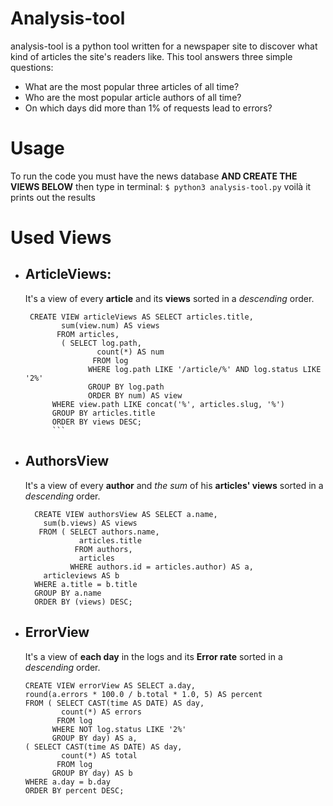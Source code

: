 # Analysis-tool

analysis-tool is a python tool written for a newspaper site to discover what kind of articles the site's readers like.
This tool answers three simple questions:

- What are the most popular three articles of all time?
- Who are the most popular article authors of all time?
- On which days did more than 1% of requests lead to errors?

# Usage

To run the code you must have the news database **AND CREATE THE VIEWS BELOW**
then type in terminal:
`$ python3 analysis-tool.py`
voilà it prints out the results

# Used Views

- ## ArticleViews:
  It's a view of every **article** and its **views** sorted in a _descending_ order.
  ````
   CREATE VIEW articleViews AS SELECT articles.title,
          sum(view.num) AS views
         FROM articles,
          ( SELECT log.path,
                  count(*) AS num
                 FROM log
                WHERE log.path LIKE '/article/%' AND log.status LIKE '2%'
                GROUP BY log.path
                ORDER BY num) AS view
        WHERE view.path LIKE concat('%', articles.slug, '%')
        GROUP BY articles.title
        ORDER BY views DESC;
        ```

  ````
- ## AuthorsView
  It's a view of every **author** and _the sum_ of his **articles' views** sorted in a _descending_ order.
  ```
    CREATE VIEW authorsView AS SELECT a.name,
      sum(b.views) AS views
     FROM ( SELECT authors.name,
              articles.title
             FROM authors,
              articles
            WHERE authors.id = articles.author) AS a,
      articleviews AS b
    WHERE a.title = b.title
    GROUP BY a.name
    ORDER BY (views) DESC;
  ```
- ## ErrorView
  It's a view of **each day** in the logs and its **Error rate** sorted in a _descending_ order.
  ```
  CREATE VIEW errorView AS SELECT a.day,
  round(a.errors * 100.0 / b.total * 1.0, 5) AS percent
  FROM ( SELECT CAST(time AS DATE) AS day,
          count(*) AS errors
         FROM log
        WHERE NOT log.status LIKE '2%'
        GROUP BY day) AS a,
  ( SELECT CAST(time AS DATE) AS day,
          count(*) AS total
         FROM log
        GROUP BY day) AS b
  WHERE a.day = b.day
  ORDER BY percent DESC;
  ```
